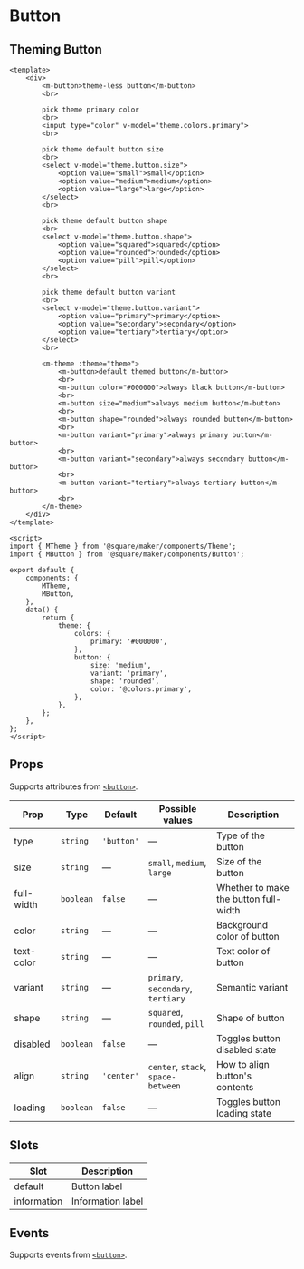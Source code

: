 # Button


## Theming Button

```vue
<template>
	<div>
		<m-button>theme-less button</m-button>
		<br>

		pick theme primary color
		<br>
		<input type="color" v-model="theme.colors.primary">
		<br>

		pick theme default button size
		<br>
		<select v-model="theme.button.size">
			<option value="small">small</option>
			<option value="medium">medium</option>
			<option value="large">large</option>
		</select>
		<br>

		pick theme default button shape
		<br>
		<select v-model="theme.button.shape">
			<option value="squared">squared</option>
			<option value="rounded">rounded</option>
			<option value="pill">pill</option>
		</select>
		<br>

		pick theme default button variant
		<br>
		<select v-model="theme.button.variant">
			<option value="primary">primary</option>
			<option value="secondary">secondary</option>
			<option value="tertiary">tertiary</option>
		</select>
		<br>

		<m-theme :theme="theme">
			<m-button>default themed button</m-button>
			<br>
			<m-button color="#000000">always black button</m-button>
			<br>
			<m-button size="medium">always medium button</m-button>
			<br>
			<m-button shape="rounded">always rounded button</m-button>
			<br>
			<m-button variant="primary">always primary button</m-button>
			<br>
			<m-button variant="secondary">always secondary button</m-button>
			<br>
			<m-button variant="tertiary">always tertiary button</m-button>
			<br>
		</m-theme>
	</div>
</template>

<script>
import { MTheme } from '@square/maker/components/Theme';
import { MButton } from '@square/maker/components/Button';

export default {
	components: {
		MTheme,
		MButton,
	},
	data() {
		return {
			theme: {
				colors: {
					primary: '#000000',
				},
				button: {
					size: 'medium',
					variant: 'primary',
					shape: 'rounded',
					color: '@colors.primary',
				},
			},
		};
	},
};
</script>
```


<!--

## Styles & Sizes

```vue
<template>
	<div>
		<label>
			Color picker
			<input
				v-model="color"
				type="color"
			>
		</label><br><br>
		<table>
			<thead>
				<tr>
					<td />
					<th>
						Primary / Fill
					</th>
					<th>
						Secondary / Outline
					</th>
					<th>
						Tertiary / Ghost
					</th>
				</tr>
			</thead>
			<tbody>
				<tr>
					<th>
						Large
					</th>
					<td>
						<m-button
							variant="primary"
							size="large"
							:color="color"
						>
							Button
						</m-button>
						<m-button
							variant="primary"
							size="large"
							:color="color"
						>
							<plus class="icon" />
							Button
						</m-button>
						<m-button
							variant="primary"
							size="large"
							:color="color"
						>
							Button
							<plus class="icon" />
						</m-button>
						<m-button
							variant="primary"
							size="large"
							:color="color"
						>
							<x class="icon" />
						</m-button>
						<m-button
							variant="primary"
							size="large"
							:color="color"
							disabled
						>
							Disabled button
						</m-button>
						<m-button
							variant="primary"
							size="large"
							:color="color"
							loading
						>
							Loading
						</m-button>
					</td>
					<td>
						<m-button
							variant="secondary"
							size="large"
							:color="color"
						>
							Button
						</m-button>
						<m-button
							variant="secondary"
							size="large"
							:color="color"
						>
							<plus class="icon" />
							Button
						</m-button>
						<m-button
							variant="secondary"
							size="large"
							:color="color"
						>
							Button
							<plus class="icon" />
						</m-button>
						<m-button
							variant="secondary"
							size="large"
							:color="color"
						>
							<x class="icon" />
						</m-button>
						<m-button
							variant="secondary"
							size="large"
							:color="color"
							disabled
						>
							Disabled button
						</m-button>
						<m-button
							variant="secondary"
							size="large"
							:color="color"
							loading
						>
							Loading
						</m-button>
					</td>
					<td>
						<m-button
							variant="tertiary"
							size="large"
							:color="color"
						>
							Button
						</m-button>
						<m-button
							variant="tertiary"
							size="large"
							:color="color"
						>
							<plus class="icon" />
							Button
						</m-button>
						<m-button
							variant="tertiary"
							size="large"
							:color="color"
						>
							Button
							<plus class="icon" />
						</m-button>
						<m-button
							variant="tertiary"
							size="large"
							:color="color"
						>
							<x class="icon" />
						</m-button>
						<m-button
							variant="tertiary"
							size="large"
							:color="color"
							disabled
						>
							Disabled button
						</m-button>
						<m-button
							variant="tertiary"
							size="large"
							:color="color"
							loading
						>
							Loading
						</m-button>
					</td>
				</tr>
				<tr>
					<th>
						Medium
					</th>
					<td>
						<m-button
							variant="primary"
							size="medium"
							:color="color"
						>
							Button
						</m-button>
						<m-button
							variant="primary"
							size="medium"
							:color="color"
						>
							<plus class="icon" />
							Button
						</m-button>
						<m-button
							variant="primary"
							size="medium"
							:color="color"
						>
							Button
							<plus class="icon" />
						</m-button>
						<m-button
							variant="primary"
							size="medium"
							:color="color"
						>
							<x class="icon" />
						</m-button>
						<m-button
							variant="primary"
							size="medium"
							:color="color"
							disabled
						>
							Disabled button
						</m-button>
						<m-button
							variant="primary"
							size="medium"
							:color="color"
							loading
						>
							Loading
						</m-button>
					</td>
					<td>
						<m-button
							variant="secondary"
							size="medium"
							:color="color"
						>
							Button
						</m-button>
						<m-button
							variant="secondary"
							size="medium"
							:color="color"
						>
							<plus class="icon" />
							Button
						</m-button>
						<m-button
							variant="secondary"
							size="medium"
							:color="color"
						>
							Button
							<plus class="icon" />
						</m-button>
						<m-button
							variant="secondary"
							size="medium"
							:color="color"
						>
							<x class="icon" />
						</m-button>
						<m-button
							variant="secondary"
							size="medium"
							:color="color"
							disabled
						>
							Disabled button
						</m-button>
						<m-button
							variant="secondary"
							size="medium"
							:color="color"
							loading
						>
							Loading
						</m-button>
					</td>
					<td>
						<m-button
							variant="tertiary"
							size="medium"
							:color="color"
						>
							Button
						</m-button>
						<m-button
							variant="tertiary"
							size="medium"
							:color="color"
						>
							<plus class="icon" />
							Button
						</m-button>
						<m-button
							variant="tertiary"
							size="medium"
							:color="color"
						>
							Button
							<plus class="icon" />
						</m-button>
						<m-button
							variant="tertiary"
							size="medium"
							:color="color"
						>
							<x class="icon" />
						</m-button>
						<m-button
							variant="tertiary"
							size="medium"
							:color="color"
							disabled
						>
							Disabled button
						</m-button>
						<m-button
							variant="tertiary"
							size="medium"
							:color="color"
							loading
						>
							Loading
						</m-button>
					</td>
				</tr>
				<tr>
					<th>
						Small
					</th>
					<td>
						<m-button
							variant="primary"
							size="small"
							:color="color"
						>
							Button
						</m-button>
						<m-button
							variant="primary"
							size="small"
							:color="color"
						>
							<plus class="icon" />
							Button
						</m-button>
						<m-button
							variant="primary"
							size="small"
							:color="color"
						>
							Button
							<plus class="icon" />
						</m-button>
						<m-button
							variant="primary"
							size="small"
							:color="color"
						>
							<plus class="icon" />
						</m-button>
						<m-button
							variant="primary"
							size="small"
							:color="color"
							disabled
						>
							Disabled button
						</m-button>
						<m-button
							variant="primary"
							size="small"
							:color="color"
							loading
						>
							Loading
						</m-button>
					</td>
					<td>
						<m-button
							variant="secondary"
							size="small"
							:color="color"
						>
							Button
						</m-button>
						<m-button
							variant="secondary"
							size="small"
							:color="color"
						>
							<plus class="icon" />
							Button
						</m-button>
						<m-button
							variant="secondary"
							size="small"
							:color="color"
						>
							Button
							<plus class="icon" />
						</m-button>
						<m-button
							variant="secondary"
							size="small"
							:color="color"
						>
							<plus class="icon" />
						</m-button>
						<m-button
							variant="secondary"
							size="small"
							:color="color"
							disabled
						>
							Disabled button
						</m-button>
						<m-button
							variant="secondary"
							size="small"
							:color="color"
							loading
						>
							Loading
						</m-button>
					</td>
					<td>
						<m-button
							variant="tertiary"
							size="small"
							:color="color"
						>
							Button
						</m-button>
						<m-button
							variant="tertiary"
							size="small"
							:color="color"
						>
							<plus class="icon" />
							Button
						</m-button>
						<m-button
							variant="tertiary"
							size="small"
							:color="color"
						>
							Button
							<plus class="icon" />
						</m-button>
						<m-button
							variant="tertiary"
							size="small"
							:color="color"
						>
							<plus class="icon" />
						</m-button>
						<m-button
							variant="tertiary"
							size="small"
							:color="color"
							disabled
						>
							Disabled button
						</m-button>
						<m-button
							variant="tertiary"
							size="small"
							:color="color"
							loading
						>
							Loading
						</m-button>
					</td>
				</tr>
			</tbody>
		</table>
		<m-button
			color="#fff"
			:text-color="color"
		>
			One-Off Reversed Button
		</m-button>
	</div>
</template>

<script>
import X from '@square/maker-icons/X';
import Plus from '@square/maker-icons/Plus';
import { MButton } from '@square/maker/components/Button';

export default {
	components: {
		MButton,
		Plus,
		X,
	},
	data() {
		return {
			color: '#000',
		};
	},
};
</script>

<style>
body {
	background-color: #f9f9f9;
}
</style>

<style scoped>
.icon {
	width: 16px;
	height: 16px;
}
</style>
```


-->

<!-- api-tables:start -->
## Props

Supports attributes from [`<button>`](https://developer.mozilla.org/en-US/docs/Web/HTML/Element/button).

| Prop       | Type      | Default    | Possible values                    | Description                           |
| ---------- | --------- | ---------- | ---------------------------------- | ------------------------------------- |
| type       | `string`  | `'button'` | —                                  | Type of the button                    |
| size       | `string`  | —          | `small`, `medium`, `large`         | Size of the button                    |
| full-width | `boolean` | `false`    | —                                  | Whether to make the button full-width |
| color      | `string`  | —          | —                                  | Background color of button            |
| text-color | `string`  | —          | —                                  | Text color of button                  |
| variant    | `string`  | —          | `primary`, `secondary`, `tertiary` | Semantic variant                      |
| shape      | `string`  | —          | `squared`, `rounded`, `pill`       | Shape of button                       |
| disabled   | `boolean` | `false`    | —                                  | Toggles button disabled state         |
| align      | `string`  | `'center'` | `center`, `stack`, `space-between` | How to align button's contents        |
| loading    | `boolean` | `false`    | —                                  | Toggles button loading state          |


## Slots

| Slot        | Description       |
| ----------- | ----------------- |
| default     | Button label      |
| information | Information label |


## Events

Supports events from [`<button>`](https://developer.mozilla.org/en-US/docs/Web/HTML/Element/button).
<!-- api-tables:end -->
